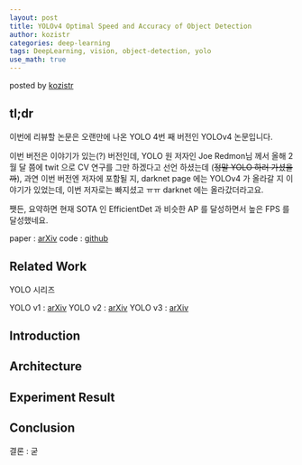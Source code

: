 ```yaml
---
layout: post
title: YOLOv4 Optimal Speed and Accuracy of Object Detection
author: kozistr
categories: deep-learning
tags: DeepLearning, vision, object-detection, yolo
use_math: true
---
```


posted by [kozistr](http://kozistr.tech)

## tl;dr

이번에 리뷰할 논문은 오랜만에 나온 YOLO 4번 째 버전인 YOLOv4 논문입니다.

이번 버전은 이야기가 있는(?) 버전인데, YOLO 원 저자인 Joe Redmon님 께서 올해 2월 달 쯤에 twit 으로 CV 연구를 그만 하겠다고 선언 하셨는데 (~~정말 YOLO 하러 가셨을까~~),
과연 이번 버전엔 저자에 포함될 지, darknet page 에는 YOLOv4 가 올라갈 지 이야기가 있었는데, 이번 저자로는 빠지셨고 ㅠㅠ darknet 에는 올라갔더라고요.

쨋든, 요약하면 현재 SOTA 인 EfficientDet 과 비슷한 AP 를 달성하면서 높은 FPS 를 달성했네요.

paper : [arXiv](https://arxiv.org/pdf/2004.10934.pdf)
code : [github](https://github.com/pjreddie/darknet)

## Related Work

YOLO 시리즈

YOLO v1 : [arXiv](https://arxiv.org/pdf/1506.02640.pdf)
YOLO v2 : [arXiv](https://arxiv.org/pdf/1612.08242.pdf)
YOLO v3 : [arXiv](https://pjreddie.com/media/files/papers/YOLOv3.pdf)

## Introduction


## Architecture


## Experiment Result


## Conclusion

결론 : 굳
